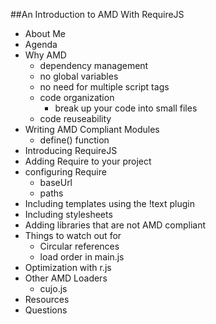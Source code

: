 ##An Introduction to AMD With RequireJS

 * About Me
 * Agenda
 * Why AMD
 	* dependency management
 	* no global variables
 	* no need for multiple script tags
 	* code organization
 	  * break up your code into small files
 	* code reuseability
 * Writing AMD Compliant Modules
   * define() function
 * Introducing RequireJS
 * Adding Require to your project
 * configuring Require
   * baseUrl
   * paths
 * Including templates using the !text plugin
 * Including stylesheets
 * Adding libraries that are not AMD compliant
 * Things to watch out for
   * Circular references
   * load order in main.js
 * Optimization with r.js  
 * Other AMD Loaders
   * cujo.js
 * Resources
 * Questions
    	
